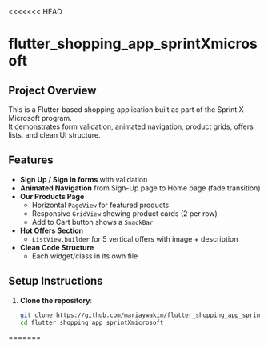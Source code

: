 <<<<<<< HEAD
# flutter_shopping_app_sprintXmicrosoft
##  Project Overview
This is a Flutter-based shopping application built as part of the Sprint X Microsoft program.  
It demonstrates form validation, animated navigation, product grids, offers lists, and clean UI structure.

##  Features
- **Sign Up / Sign In forms** with validation
- **Animated Navigation** from Sign-Up page to Home page (fade transition)
- **Our Products Page**
  - Horizontal `PageView` for featured products
  - Responsive `GridView` showing product cards (2 per row)
  - Add to Cart button shows a `SnackBar`
- **Hot Offers Section**
  - `ListView.builder` for 5 vertical offers with image + description
- **Clean Code Structure**
  - Each widget/class in its own file

## Setup Instructions
1. **Clone the repository**:
   ```bash
   git clone https://github.com/mariaywakim/flutter_shopping_app_sprintXmicrosoft.git
   cd flutter_shopping_app_sprintXmicrosoft
=======
